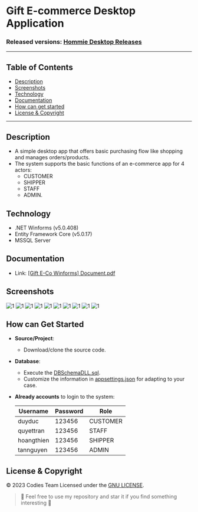 

#  Gift E-commerce Desktop Application
### Released versions: [ Hommie Desktop Releases](https://github.com/ducdmd152/gift-hommie-winforms/releases/)

--------------------------------------------------
## Table of Contents
- [Description](#description)
- [Screenshots](#screenshots)
- [Technology](#technology)
- [Documentation](#documentation)
- [How can get started](#how-can-get-started)
- [License & Copyright](#license--copyright)
--------------------------------------------------
## Description

 - A simple desktop app that offers basic purchasing flow like shopping and manages orders/products.
 - The system supports the basic functions of an e-commerce app for 4 actors:
 	- CUSTOMER
  	- SHIPPER
   	- STAFF
   	- ADMIN.

## Technology

- .NET Winforms (v5.0.408)
- Entity Framework Core (v5.0.17)
- MSSQL Server

## Documentation
- Link: [[Gift E-Co Winforms] Document.pdf](https://github.com/ducdmd152/gift-hommie-winforms/blob/main/%5BGift%20E-Co%20Winforms%5D%20Document.pdf)

## Screenshots
![1](https://github.com/ducdmd152/gift-hommie-winforms/blob/main/screenshots/1.png)
![1](https://github.com/ducdmd152/gift-hommie-winforms/blob/main/screenshots/2.png)
![1](https://github.com/ducdmd152/gift-hommie-winforms/blob/main/screenshots/3.png)
![1](https://github.com/ducdmd152/gift-hommie-winforms/blob/main/screenshots/4.png)
![1](https://github.com/ducdmd152/gift-hommie-winforms/blob/main/screenshots/4-1.png)
![1](https://github.com/ducdmd152/gift-hommie-winforms/blob/main/screenshots/5.png)
![1](https://github.com/ducdmd152/gift-hommie-winforms/blob/main/screenshots/6.png)
![1](https://github.com/ducdmd152/gift-hommie-winforms/blob/main/screenshots/7.png)
![1](https://github.com/ducdmd152/gift-hommie-winforms/blob/main/screenshots/8.png)
![1](https://github.com/ducdmd152/gift-hommie-winforms/blob/main/screenshots/9.png)
## How can Get Started

- **Source/Project**:
    - Download/clone the source code.
- **Database**:
    - Execute the [DBSchemaDLL.sql](https://github.com/ducdmd152/gift-hommie-winforms/blob/main/DBSchemaDLL.sql).
    - Customize the information in [appsettings.json](https://github.com/ducdmd152/gift-hommie-winforms/blob/main/GiftHommieWinforms/appsettings.json) for adapting to your case.
   
- **Already accounts** to login to the system:

	| Username | Password | Role     |
	|----------|----------|----------|
	| duyduc  | 123456   | CUSTOMER |
	| quyettran   | 123456   | STAFF |
	| hoangthien  | 123456   | SHIPPER |
	| tannguyen  | 123456   | ADMIN |
## License & Copyright
&copy; 2023 Codies Team Licensed under the [GNU LICENSE](https://github.com/ducdmd152/gift-hommie-winforms/blob/main/LICENSE).

> 🤟 Feel free to use my repository and star it if you find something interesting 🤟
